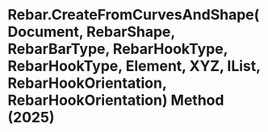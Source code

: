 # Rebar.CreateFromCurvesAndShape(Document, RebarShape, RebarBarType, RebarHookType, RebarHookType, Element, XYZ, IList<Curve>, RebarHookOrientation, RebarHookOrientation) Method (2025)

﻿
